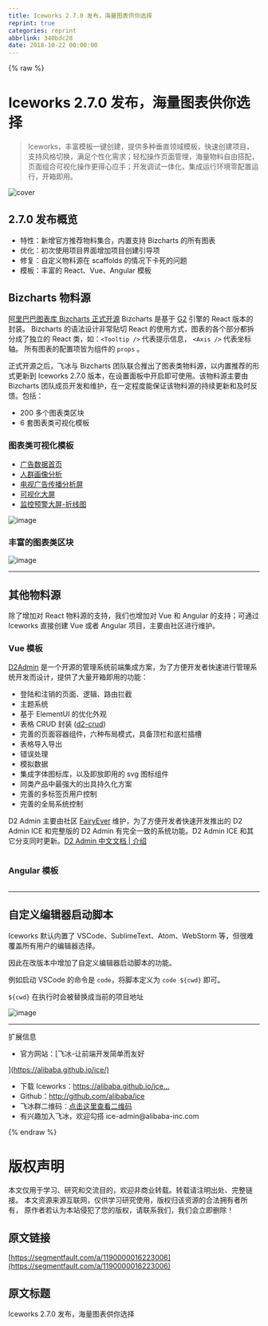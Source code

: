 ```yaml
---
title: Iceworks 2.7.0 发布，海量图表供你选择
reprint: true
categories: reprint
abbrlink: 340bdc28
date: 2018-10-22 00:00:00
---
```


{% raw %}

                    
<h1 id="articleHeader0">Iceworks 2.7.0 发布，海量图表供你选择</h1>
<blockquote>Iceworks，丰富模板一键创建，提供多种垂直领域模板，快速创建项目，支持风格切换，满足个性化需求；轻松操作页面管理，海量物料自由搭配，页面组合可视化操作更得心应手；开发调试一体化，集成运行环境零配置运行，开箱即用。</blockquote>
<p><span class="img-wrap"><img data-src="https://static.alili.tech/img/remote/1460000016223009?w=2848&amp;h=1408" src="https://static.alili.tech/img/remote/1460000016223009?w=2848&amp;h=1408" alt="cover" title="cover" style="cursor: pointer; display: inline;"></span></p>
<h2 id="articleHeader1">2.7.0 发布概览</h2>
<ul>
<li>特性：新增官方推荐物料集合，内置支持 Bizcharts 的所有图表</li>
<li>优化：初次使用项目界面增加项目创建引导项</li>
<li>修复：自定义物料源在 scaffolds 的情况下卡死的问题</li>
<li>模板：丰富的 React、Vue、Angular 模板</li>
</ul>
<h2 id="articleHeader2">Bizcharts 物料源</h2>
<p><a href="https://juejin.im/post/5b847de8f265da4340158800" rel="nofollow noreferrer" target="_blank">阿里巴巴图表库 Bizcharts 正式开源</a> Bizcharts 是基于 <a href="https://antv.alipay.com/zh-cn/g2/3.x/index.html" rel="nofollow noreferrer" target="_blank">G2</a> 引擎的 React 版本的封装。 Bizcharts 的语法设计非常贴切 React 的使用方式，图表的各个部分都拆分成了独立的 React 类，如：<code>&lt;Tooltip /&gt;</code> 代表提示信息， <code>&lt;Axis /&gt;</code> 代表坐标轴。 所有图表的配置项皆为组件的 <code>props</code> 。</p>
<p>正式开源之后，飞冰与 Bizcharts 团队联合推出了图表类物料源，以内置推荐的形式更新到 Iceworks 2.7.0 版本，在设置面板中开启即可使用。该物料源主要由 Bizcharts 团队成员开发和维护，在一定程度能保证该物料源的持续更新和及时反馈。包括：</p>
<ul>
<li>200 多个图表类区块</li>
<li>6 套图表类可视化模板</li>
</ul>
<h3 id="articleHeader3">图表类可视化模板</h3>
<ul>
<li><a href="https://g.alicdn.com/bizcharts-material/scaffold-ad/0.0.5/index.html#/" rel="nofollow noreferrer" target="_blank">广告数据首页</a></li>
<li><a href="https://g.alicdn.com/bizcharts-material/scaffold-cira-crowd/0.0.6/index.html#/" rel="nofollow noreferrer" target="_blank">人群画像分析</a></li>
<li><a href="https://g.alicdn.com/bizcharts-material/2016-olympic-nbc/0.0.6/index.html#/" rel="nofollow noreferrer" target="_blank">电视广告传播分析屏</a></li>
<li><a href="https://g.alicdn.com/bizcharts-material/scaffold-screen-demo/0.0.3/index.html#/" rel="nofollow noreferrer" target="_blank">可视化大屏</a></li>
<li><a href="https://g.alicdn.com/bizcharts-material/scaffold-screen-demo/0.0.3/index.html#/" rel="nofollow noreferrer" target="_blank">监控预警大屏-折线图</a></li>
</ul>
<p><span class="img-wrap"><img data-src="https://static.alili.tech/img/remote/1460000016223010?w=1908&amp;h=1368" src="https://static.segmentfault.com/v-5bbf1b3b/global/img/squares.svg" alt="image" title="image" style="cursor: pointer;"></span></p>
<h3 id="articleHeader4">丰富的图表类区块</h3>
<p><span class="img-wrap"><img data-src="https://static.alili.tech/img/remote/1460000016223011?w=1908&amp;h=1368" src="https://static.alili.tech/img/remote/1460000016223011?w=1908&amp;h=1368" alt="image" title="image" style="cursor: pointer; display: inline;"></span></p>
<hr>
<h2 id="articleHeader5">其他物料源</h2>
<p>除了增加对 React 物料源的支持，我们也增加对 Vue 和 Angular 的支持；可通过 Iceworks 直接创建 Vue 或者 Angular 项目，主要由社区进行维护。</p>
<h3 id="articleHeader6">Vue 模板</h3>
<p><a href="https://github.com/d2-projects/d2-admin" rel="nofollow noreferrer" target="_blank">D2Admin</a> 是一个开源的管理系统前端集成方案，为了方便开发者快速进行管理系统开发而设计，提供了大量开箱即用的功能：</p>
<ul>
<li>登陆和注销的页面、逻辑、路由拦截</li>
<li>主题系统</li>
<li>基于 ElementUI 的优化外观</li>
<li>表格 CRUD 封装 (<a href="https://github.com/d2-projects/d2-crud" rel="nofollow noreferrer" target="_blank">d2-crud</a>)</li>
<li>完善的页面容器组件，六种布局模式，具备顶栏和底栏插槽</li>
<li>表格导入导出</li>
<li>错误处理</li>
<li>模拟数据</li>
<li>集成字体图标库，以及即放即用的 svg 图标组件</li>
<li>同类产品中最强大的出具持久化方案</li>
<li>完善的多标签页用户控制</li>
<li>完善的全局系统控制</li>
</ul>
<p>D2 Admin 主要由社区 <a href="https://github.com/FairyEver" rel="nofollow noreferrer" target="_blank">FairyEver</a> 维护，为了方便开发者快速开发推出的 D2 Admin ICE 和完整版的 D2 Admin 有完全一致的系统功能。D2 Admin ICE 和其它分支同时更新。<a href="http://app.d3collection.cn/d2-admin-doc/lastest/zh/learn-guide/" rel="nofollow noreferrer" target="_blank">D2 Admin 中文文档 | 介绍</a></p>
<p><span class="img-wrap"><img data-src="https://static.alili.tech/img/remote/1460000016223012?w=1908&amp;h=1368" src="https://static.alili.tech/img/remote/1460000016223012?w=1908&amp;h=1368" alt="" title="" style="cursor: pointer; display: inline;"></span></p>
<h3 id="articleHeader7">Angular 模板</h3>
<p><span class="img-wrap"><img data-src="https://static.alili.tech/img/remote/1460000016223013?w=1908&amp;h=1368" src="https://static.alili.tech/img/remote/1460000016223013?w=1908&amp;h=1368" alt="" title="" style="cursor: pointer; display: inline;"></span></p>
<hr>
<h2 id="articleHeader8">自定义编辑器启动脚本</h2>
<p>Iceworks 默认内置了 VSCode、SublimeText、Atom、WebStorm 等，但很难覆盖所有用户的编辑器选择。</p>
<p>因此在改版本中增加了自定义编辑器启动脚本的功能。</p>
<p>例如启动 VSCode 的命令是 <code>code</code>，将脚本定义为 <code>code ${cwd}</code> 即可。</p>
<p><code>${cwd}</code> 在执行时会被替换成当前的项目地址</p>
<p><span class="img-wrap"><img data-src="https://static.alili.tech/img/remote/1460000016223014" src="https://static.alili.tech/img/remote/1460000016223014" alt="image" title="image" style="cursor: pointer; display: inline;"></span></p>
<hr>
<p>扩展信息</p>
<ul><li>官方网站：[飞冰-让前端开发简单而友好</li></ul>
<p>](<a href="https://alibaba.github.io/ice/)" rel="nofollow noreferrer" target="_blank">https://alibaba.github.io/ice/)</a></p>
<ul>
<li>下载 Iceworks：<a href="https://alibaba.github.io/ice/iceworks" rel="nofollow noreferrer" target="_blank">https://alibaba.github.io/ice...</a>
</li>
<li>Github：<a href="http://github.com/alibaba/ice" rel="nofollow noreferrer" target="_blank">http://github.com/alibaba/ice</a>
</li>
<li>飞冰群二维码：<a href="http://ice.alicdn.com/assets/images/qrcode.png" rel="nofollow noreferrer" target="_blank">点击这里查看二维码</a>
</li>
<li>有兴趣加入飞冰，欢迎勾搭 ice-admin@alibaba-inc.com</li>
</ul>

                
{% endraw %}

# 版权声明
本文仅用于学习、研究和交流目的，欢迎非商业转载。转载请注明出处、完整链接。
本文资源来源互联网，仅供学习研究使用，版权归该资源的合法拥有者所有，
原作者若认为本站侵犯了您的版权，请联系我们，我们会立即删除！

## 原文链接
[https://segmentfault.com/a/1190000016223006](https://segmentfault.com/a/1190000016223006)

## 原文标题
Iceworks 2.7.0 发布，海量图表供你选择
